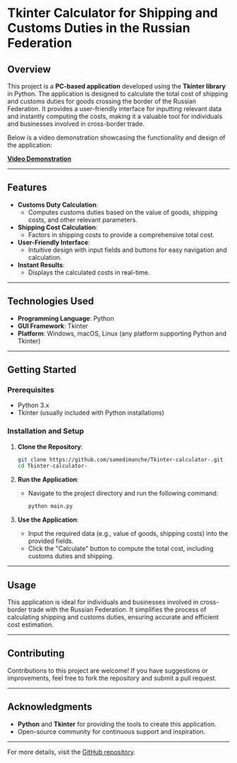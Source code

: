 # Tkinter Calculator for Shipping and Customs Duties in the Russian Federation

## Overview
This project is a **PC-based application** developed using the **Tkinter library** in Python. The application is designed to calculate the total cost of shipping and customs duties for goods crossing the border of the Russian Federation. It provides a user-friendly interface for inputting relevant data and instantly computing the costs, making it a valuable tool for individuals and businesses involved in cross-border trade.

Below is a video demonstration showcasing the functionality and design of the application:

[**Video Demonstration**](https://github.com/samedimanche/Tkinter-calculator-/assets/152053503/b60b158b-3e21-4553-b505-8e5b4c318032)

---

## Features
- **Customs Duty Calculation**:
  - Computes customs duties based on the value of goods, shipping costs, and other relevant parameters.
- **Shipping Cost Calculation**:
  - Factors in shipping costs to provide a comprehensive total cost.
- **User-Friendly Interface**:
  - Intuitive design with input fields and buttons for easy navigation and calculation.
- **Instant Results**:
  - Displays the calculated costs in real-time.

---

## Technologies Used
- **Programming Language**: Python
- **GUI Framework**: Tkinter
- **Platform**: Windows, macOS, Linux (any platform supporting Python and Tkinter)

---

## Getting Started

### Prerequisites
- Python 3.x
- Tkinter (usually included with Python installations)

### Installation and Setup

1. **Clone the Repository**:
   ```bash
   git clone https://github.com/samedimanche/Tkinter-calculator-.git
   cd Tkinter-calculator-
   ```

2. **Run the Application**:
   - Navigate to the project directory and run the following command:
     ```bash
     python main.py
     ```

3. **Use the Application**:
   - Input the required data (e.g., value of goods, shipping costs) into the provided fields.
   - Click the "Calculate" button to compute the total cost, including customs duties and shipping.

---

## Usage
This application is ideal for individuals and businesses involved in cross-border trade with the Russian Federation. It simplifies the process of calculating shipping and customs duties, ensuring accurate and efficient cost estimation.

---

## Contributing
Contributions to this project are welcome! If you have suggestions or improvements, feel free to fork the repository and submit a pull request.

---

## Acknowledgments
- **Python** and **Tkinter** for providing the tools to create this application.
- Open-source community for continuous support and inspiration.

---

For more details, visit the [GitHub repository](https://github.com/samedimanche/Tkinter-calculator-).
